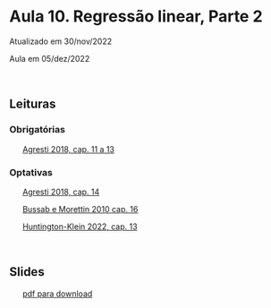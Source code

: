 

# Aula 10. Regressão linear, Parte 2

Atualizado em 30/nov/2022

Aula em 05/dez/2022

<br>

## Leituras

### Obrigatórias 

&nbsp;&nbsp;&nbsp;&nbsp;&nbsp; [Agresti 2018, cap. 11 a 13](leituras/agresti-2018-cap11a13.pdf)

### Optativas

&nbsp;&nbsp;&nbsp;&nbsp;&nbsp; [Agresti 2018, cap. 14](leituras/agresti-2018-cap14.pdf)

&nbsp;&nbsp;&nbsp;&nbsp;&nbsp; [Bussab e Morettin 2010 cap. 16](leituras/bussab-morettin-2010-cap16.pdf)

&nbsp;&nbsp;&nbsp;&nbsp;&nbsp; [Huntington-Klein 2022, cap. 13](leituras/huntington-klein-2022-cap13.pdf)

<br>

## Slides
 
&nbsp;&nbsp;&nbsp;&nbsp;&nbsp; [pdf para download](slides/MQ_2022_Aula_09.pdf)

<br>







